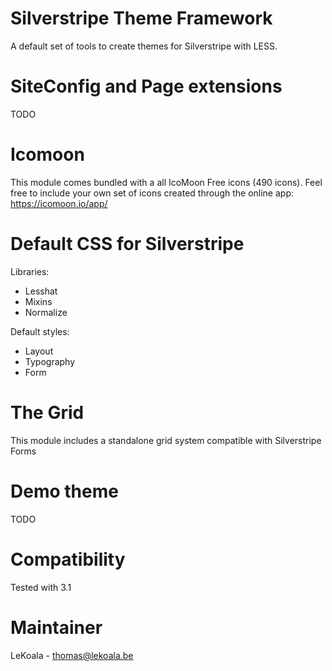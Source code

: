 Silverstripe Theme Framework
=============

A default set of tools to create themes for Silverstripe with LESS.

SiteConfig and Page extensions
=============
TODO

Icomoon
=============

This module comes bundled with a all IcoMoon Free icons (490 icons). Feel free
to include your own set of icons created through the online app:
https://icomoon.io/app/ 

Default CSS for Silverstripe
=============

Libraries: 

- Lesshat
- Mixins
- Normalize

Default styles:

- Layout
- Typography
- Form

The Grid
=============

This module includes a standalone grid system compatible with Silverstripe Forms

Demo theme
=============
TODO

Compatibility
=============
Tested with 3.1

Maintainer
==========
LeKoala - thomas@lekoala.be

